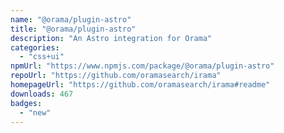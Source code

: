 ```yaml
---
name: "@orama/plugin-astro"
title: "@orama/plugin-astro"
description: "An Astro integration for Orama"
categories:
  - "css+ui"
npmUrl: "https://www.npmjs.com/package/@orama/plugin-astro"
repoUrl: "https://github.com/oramasearch/irama"
homepageUrl: "https://github.com/oramasearch/irama#readme"
downloads: 467
badges:
  - "new"
---
```

